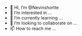 - 👋 Hi, I’m @Nevinshortte
- 👀 I’m interested in ...
- 🌱 I’m currently learning ...
- 💞️ I’m looking to collaborate on ...
- 📫 How to reach me ...

<!---
Nevinshortte/Nevinshortte is a ✨ special ✨ repository because its `README.md` (this file) appears on your GitHub profile.
You can click the Preview link to take a look at your changes.
--->
